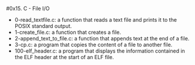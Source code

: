 #0x15. C - File I/O
* 0-read_textfile.c: a function that reads a text file and prints it to the POSIX standard output.
* 1-create_file.c: a function that creates a file.
* 2-append_text_to_file.c: a function that appends text at the end of a file.
* 3-cp.c: a program that copies the content of a file to another file.
* 100-elf_header.c: a program that displays the information contained in the ELF header at the start of an ELF file.

